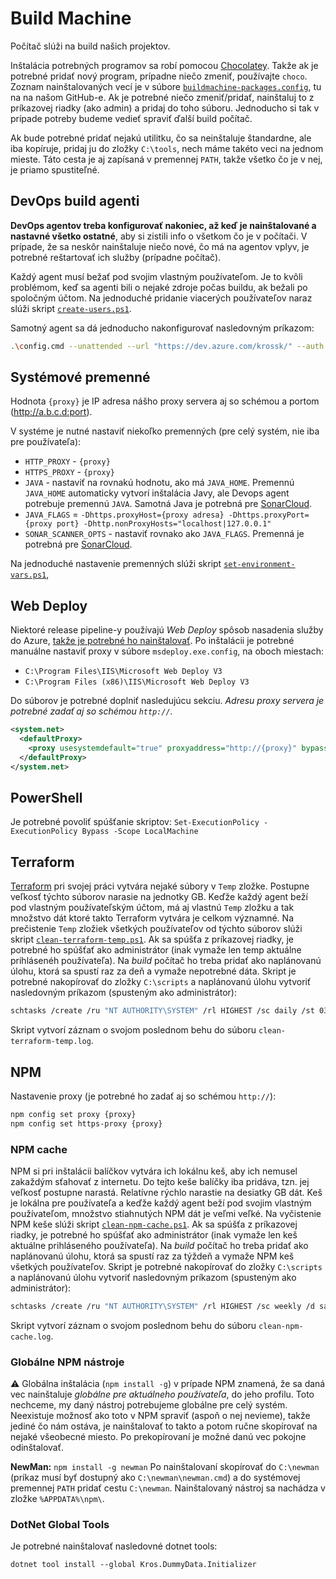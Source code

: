 # Build Machine

Počítač slúži na build našich projektov.

Inštalácia potrebných programov sa robí pomocou [Chocolatey](https://chocolatey.org/).
Takže ak je potrebné pridať nový program, prípadne niečo zmeniť, používajte `choco`. Zoznam nainštalovaných vecí je v súbore
[`buildmachine-packages.config`](https://github.com/Kros-sk/kros-sk.github.io/blob/master/buildmachine/buildmachine-packages.config),
tu na na našom GitHub-e. Ak je potrebné niečo zmeniť/pridať, nainštaluj to z príkazovej riadky (ako admin) a pridaj do toho súboru.
Jednoducho si tak v prípade potreby budeme vedieť spraviť ďalší build počítač.

Ak bude potrebné pridať nejakú utilitku, čo sa neinštaluje štandardne, ale iba kopíruje, pridaj ju do zložky `C:\tools`,
nech máme takéto veci na jednom mieste. Táto cesta je aj zapísaná v premennej `PATH`, takže všetko čo je v nej, je priamo spustiteľné.

## DevOps build agenti

**DevOps agentov treba konfigurovať nakoniec, až keď je nainštalované a nastavné všetko ostatné**, aby si zistili info o všetkom
čo je v počítači. V prípade, že sa neskôr nainštaluje niečo nové, čo má na agentov vplyv, je potrebné reštartovať ich služby
(prípadne počítač).

Každý agent musí bežať pod svojim vlastným používateľom. Je to kvôli problémom, keď sa agenti bili o nejaké zdroje počas buildu,
ak bežali po spoločným účtom. Na jednoduché pridanie viacerých používateľov naraz slúži skript
[`create-users.ps1`](https://github.com/Kros-sk/kros-sk.github.io/blob/master/buildmachine/create-users.ps1).

Samotný agent sa dá jednoducho nakonfigurovať nasledovným príkazom:

``` sh
.\config.cmd --unattended --url "https://dev.azure.com/krossk/" --auth pat --token {token} --runAsService --pool {pool-name} --agent {agent-name} --windowsLogonAccount {user-name} --windowsLogonPassword {user-password}
```

## Systémové premenné

Hodnota `{proxy}` je IP adresa nášho proxy servera aj so schémou a portom (http://a.b.c.d:port).

V systéme je nutné nastaviť niekoľko premenných (pre celý systém, nie iba pre používateľa):

- `HTTP_PROXY` - `{proxy}`
- `HTTPS_PROXY` - `{proxy}`
- `JAVA` - nastaviť na rovnakú hodnotu, ako má `JAVA_HOME`. Premennú `JAVA_HOME` automaticky vytvorí inštalácia Javy, ale Devops agent potrebuje premennú `JAVA`. Samotná Java je potrebná pre [SonarCloud](https://sonarcloud.io/).
- `JAVA_FLAGS` = `-Dhttps.proxyHost={proxy adresa} -Dhttps.proxyPort={proxy port} -Dhttp.nonProxyHosts="localhost|127.0.0.1"`
- `SONAR_SCANNER_OPTS` - nastaviť rovnako ako `JAVA_FLAGS`. Premenná je potrebná pre [SonarCloud](https://sonarcloud.io).

Na jednoduché nastavenie premenných slúži skript [`set-environment-vars.ps1`](https://github.com/Kros-sk/kros-sk.github.io/blob/master/buildmachine/set-environment-vars.ps1),

## Web Deploy

Niektoré release pipeline-y používajú *Web Deploy* spôsob nasadenia služby do Azure,
[takže je potrebné ho nainštalovať](https://www.iis.net/downloads/microsoft/web-deploy).
Po inštalácii je potrebné manuálne nastaviť proxy v súbore `msdeploy.exe.config`, na oboch miestach:

- `C:\Program Files\IIS\Microsoft Web Deploy V3`
- `C:\Program Files (x86)\IIS\Microsoft Web Deploy V3`

Do súborov je potrebné doplniť nasledujúcu sekciu. *Adresu proxy servera je potrebné zadať aj so schémou `http://`.*

``` xml
<system.net>
  <defaultProxy>
    <proxy usesystemdefault="true" proxyaddress="http://{proxy}" bypassonlocal="true" />
  </defaultProxy>
</system.net>
```

## PowerShell

Je potrebné povoliť spúšťanie skriptov: `Set-ExecutionPolicy -ExecutionPolicy Bypass -Scope LocalMachine`

## Terraform

[Terraform](https://www.terraform.io) pri svojej práci vytvára nejaké súbory v `Temp` zložke. Postupne veľkosť týchto súborov
narasie na jednotky GB. Keďže každý agent beží pod vlastným používateľským účtom, má aj vlastnú `Temp` zložku a tak množstvo
dát ktoré takto Terraform vytvára je celkom významné. Na prečistenie `Temp` zložiek všetkých používateľov od týchto súborov
slúži skript [`clean-terraform-temp.ps1`](https://github.com/Kros-sk/kros-sk.github.io/blob/master/buildmachine/clean-terraform-temp.ps1).
Ak sa spúšťa z príkazovej riadky, je potrebné ho spúšťať ako administrátor (inak vymaže len temp aktuálne prihlásenéh
používateľa). Na *build* počítač ho treba pridať ako naplánovanú úlohu, ktorá sa spustí raz za deň a vymaže nepotrebné dáta.
Skript je potrebné nakopírovať do zložky `C:\scripts` a naplánovanú úlohu vytvoriť nasledovným príkazom (spusteným ako
administrátor):

``` sh
schtasks /create /ru "NT AUTHORITY\SYSTEM" /rl HIGHEST /sc daily /st 03:30 /tn "BuildAgents\CleanTerraformTemp" /tr "pwsh -File 'C:\scripts\clean-terraform-temp.ps1' -SaveTranscript"
```

Skript vytvorí záznam o svojom poslednom behu do súboru `clean-terraform-temp.log`.

## NPM

Nastavenie proxy (je potrebné ho zadať aj so schémou `http://`):

``` bash
npm config set proxy {proxy}
npm config set https-proxy {proxy}
```

### NPM cache

NPM si pri inštalácii balíčkov vytvára ich lokálnu keš, aby ich nemusel zakaždým sťahovať z internetu. Do tejto keše balíčky
iba pridáva, tzn. jej veľkosť postupne narastá. Relatívne rýchlo narastie na desiatky GB dát. Keš je lokálna pre používateľa
a keďže každý agent beží pod svojim vlastným používateľom, množstvo stiahnutých NPM dát je veľmi veľké. Na vyčistenie NPM keše
slúži skript [`clean-npm-cache.ps1`](https://github.com/Kros-sk/kros-sk.github.io/blob/master/buildmachine/clean-npm-cache.ps1).
Ak sa spúšťa z príkazovej riadky, je potrebné ho spúšťať ako administrátor (inak vymaže len keš aktuálne prihláseného
používateľa). Na *build* počítač ho treba pridať ako naplánovanú úlohu, ktorá sa spustí raz za týždeň a vymaže NPM keš
všetkých používateľov. Skript je potrebné nakopírovať do zložky `C:\scripts` a naplánovanú úlohu vytvoriť nasledovným príkazom
(spusteným ako administrátor):

``` sh
schtasks /create /ru "NT AUTHORITY\SYSTEM" /rl HIGHEST /sc weekly /d sat /st 03:00 /tn "BuildAgents\CleanNpmCache" /tr "pwsh -File 'C:\scripts\clean-npm-cache.ps1' -SaveTranscript"
```

Skript vytvorí záznam o svojom poslednom behu do súboru `clean-npm-cache.log`.

### Globálne NPM nástroje

⚠ Globálna inštalácia (`npm install -g`) v prípade NPM znamená, že sa daná vec nainštaluje
*globálne pre aktuálneho používateľa*, do jeho profilu. Toto nechceme, my daný nástroj potrebujeme globálne
pre celý systém. Neexistuje možnosť ako toto v NPM spraviť (aspoň o nej nevieme), takže jediné čo nám ostáva,
je nainštalovať to takto a potom ručne skopírovať na nejaké všeobecné miesto. Po prekopírovaní je možné danú
vec pokojne odinštalovať.

**NewMan:** `npm install -g newman` Po nainštalovaní skopírovať do `C:\newman` (príkaz musí byť dostupný ako
`C:\newman\newman.cmd`) a do systémovej premennej `PATH` pridať cestu `C:\newman`. Nainštalovaný nástroj sa nachádza v zložke `%APPDATA%\npm\`.

### DotNet Global Tools

Je potrebné nainštalovať nasledovné dotnet tools:

```properties
dotnet tool install --global Kros.DummyData.Initializer
```
